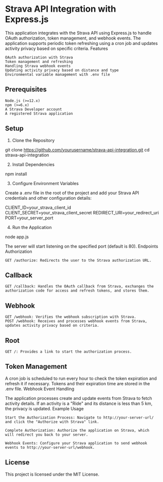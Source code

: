 # Strava API Integration with Express.js

This application integrates with the Strava API using Express.js to handle OAuth authorization, token management, and webhook events. The application supports periodic token refreshing using a cron job and updates activity privacy based on specific criteria.
Features

    OAuth authorization with Strava
    Token management and refreshing
    Handling Strava webhook events
    Updating activity privacy based on distance and type
    Environmental variable management with .env file

## Prerequisites

    Node.js (>=12.x)
    npm (>=6.x)
    A Strava Developer account
    A registered Strava application

## Setup
1. Clone the Repository

git clone https://github.com/yourusername/strava-api-integration.git
cd strava-api-integration

2. Install Dependencies



npm install

3. Configure Environment Variables

Create a .env file in the root of the project and add your Strava API credentials and other configuration details:


CLIENT_ID=your_strava_client_id
CLIENT_SECRET=your_strava_client_secret
REDIRECT_URI=your_redirect_uri
PORT=your_server_port

4. Run the Application



node app.js

The server will start listening on the specified port (default is 80).
Endpoints
Authorization

    GET /authorize: Redirects the user to the Strava authorization URL.

## Callback

    GET /callback: Handles the OAuth callback from Strava, exchanges the authorization code for access and refresh tokens, and stores them.

## Webhook

    GET /webhook: Verifies the webhook subscription with Strava.
    POST /webhook: Receives and processes webhook events from Strava, updates activity privacy based on criteria.

## Root

    GET /: Provides a link to start the authorization process.

## Token Management

A cron job is scheduled to run every hour to check the token expiration and refresh it if necessary. Tokens and their expiration time are stored in the .env file.
Webhook Event Handling

The application processes create and update events from Strava to fetch activity details. If an activity is a "Ride" and its distance is less than 5 km, the privacy is updated.
Example Usage

    Start the Authorization Process: Navigate to http://your-server-url/ and click the "Authorize with Strava" link.

    Complete Authorization: Authorize the application on Strava, which will redirect you back to your server.

    Webhook Events: Configure your Strava application to send webhook events to http://your-server-url/webhook.
## License

This project is licensed under the MIT License.
